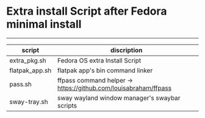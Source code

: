 # Extra install Script after Fedora minimal install
---
| script         | discription                                                        |
|----------------|--------------------------------------------------------------------|
| extra_pkg.sh   | Fedora OS extra Install Script                                     |
| flatpak_app.sh | flatpak app's bin command linker                                   |
| pass.sh        | ffpass command helper -> https://github.com/louisabraham/ffpass    |
| sway-tray.sh   | sway wayland window manager's swaybar scripts                      |
